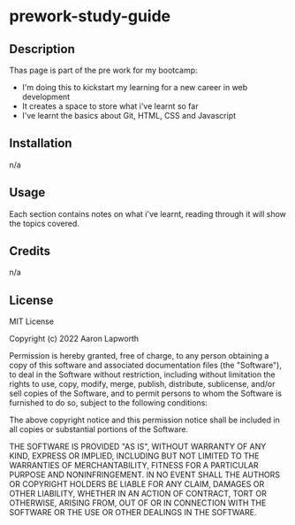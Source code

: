 # prework-study-guide

## Description

Thas page is part of the pre work for my bootcamp:

- I'm doing this to kickstart my learning for a new career in web development
- It creates a space to store what i've learnt so far
- I've learnt the basics about Git, HTML, CSS and Javascript

## Installation

n/a

## Usage

Each section contains notes on what i've learnt, reading through it will show the topics covered.

## Credits

n/a

## License

MIT License

Copyright (c) 2022 Aaron Lapworth

Permission is hereby granted, free of charge, to any person obtaining a copy
of this software and associated documentation files (the "Software"), to deal
in the Software without restriction, including without limitation the rights
to use, copy, modify, merge, publish, distribute, sublicense, and/or sell
copies of the Software, and to permit persons to whom the Software is
furnished to do so, subject to the following conditions:

The above copyright notice and this permission notice shall be included in all
copies or substantial portions of the Software.

THE SOFTWARE IS PROVIDED "AS IS", WITHOUT WARRANTY OF ANY KIND, EXPRESS OR
IMPLIED, INCLUDING BUT NOT LIMITED TO THE WARRANTIES OF MERCHANTABILITY,
FITNESS FOR A PARTICULAR PURPOSE AND NONINFRINGEMENT. IN NO EVENT SHALL THE
AUTHORS OR COPYRIGHT HOLDERS BE LIABLE FOR ANY CLAIM, DAMAGES OR OTHER
LIABILITY, WHETHER IN AN ACTION OF CONTRACT, TORT OR OTHERWISE, ARISING FROM,
OUT OF OR IN CONNECTION WITH THE SOFTWARE OR THE USE OR OTHER DEALINGS IN THE
SOFTWARE.